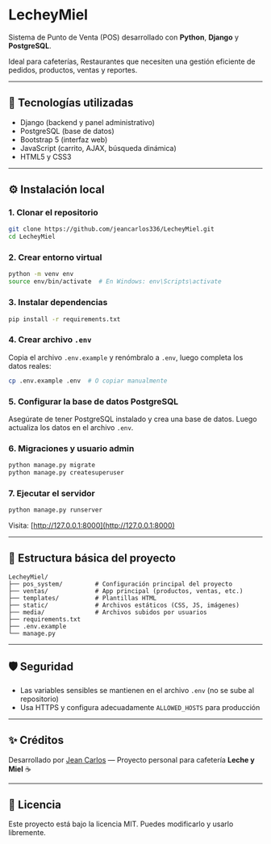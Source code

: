 # LecheyMiel

Sistema de Punto de Venta (POS) desarrollado con **Python**, **Django** y **PostgreSQL**.

Ideal para cafeterías, Restaurantes que necesiten una gestión eficiente de pedidos, productos, ventas y reportes.

---

## 🚀 Tecnologías utilizadas

- Django (backend y panel administrativo)
- PostgreSQL (base de datos)
- Bootstrap 5 (interfaz web)
- JavaScript (carrito, AJAX, búsqueda dinámica)
- HTML5 y CSS3

---

## ⚙️ Instalación local

### 1. Clonar el repositorio
```bash
git clone https://github.com/jeancarlos336/LecheyMiel.git
cd LecheyMiel
```

### 2. Crear entorno virtual
```bash
python -m venv env
source env/bin/activate  # En Windows: env\Scripts\activate
```

### 3. Instalar dependencias
```bash
pip install -r requirements.txt
```

### 4. Crear archivo `.env`
Copia el archivo `.env.example` y renómbralo a `.env`, luego completa los datos reales:
```bash
cp .env.example .env  # O copiar manualmente
```

### 5. Configurar la base de datos PostgreSQL
Asegúrate de tener PostgreSQL instalado y crea una base de datos. Luego actualiza los datos en el archivo `.env`.

### 6. Migraciones y usuario admin
```bash
python manage.py migrate
python manage.py createsuperuser
```

### 7. Ejecutar el servidor
```bash
python manage.py runserver
```
Visita: [http://127.0.0.1:8000](http://127.0.0.1:8000)

---

## 📁 Estructura básica del proyecto

```
LecheyMiel/
├── pos_system/         # Configuración principal del proyecto
├── ventas/             # App principal (productos, ventas, etc.)
├── templates/          # Plantillas HTML
├── static/             # Archivos estáticos (CSS, JS, imágenes)
├── media/              # Archivos subidos por usuarios
├── requirements.txt
├── .env.example
└── manage.py
```

---

## 🛡️ Seguridad

- Las variables sensibles se mantienen en el archivo `.env` (no se sube al repositorio)
- Usa HTTPS y configura adecuadamente `ALLOWED_HOSTS` para producción

---

## ✨ Créditos
Desarrollado por [Jean Carlos](https://github.com/jeancarlos336) — Proyecto personal para cafetería **Leche y Miel** ☕

---

## 📄 Licencia
Este proyecto está bajo la licencia MIT. Puedes modificarlo y usarlo libremente.